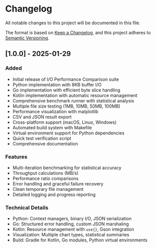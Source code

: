 # Changelog

All notable changes to this project will be documented in this file.

The format is based on [Keep a Changelog](https://keepachangelog.com/en/1.0.0/),
and this project adheres to [Semantic Versioning](https://semver.org/spec/v2.0.0.html).

## [1.0.0] - 2025-01-29

### Added
- Initial release of I/O Performance Comparison suite
- Python implementation with 8KB buffer I/O
- Go implementation with efficient byte slice handling
- Kotlin implementation with automatic resource management
- Comprehensive benchmark runner with statistical analysis
- Multiple file size testing (1MB, 10MB, 50MB, 100MB)
- Performance visualization with matplotlib
- CSV and JSON result export
- Cross-platform support (macOS, Linux, Windows)
- Automated build system with Makefile
- Virtual environment support for Python dependencies
- Quick test verification script
- Comprehensive documentation

### Features
- Multi-iteration benchmarking for statistical accuracy
- Throughput calculations (MB/s)
- Performance ratio comparisons
- Error handling and graceful failure recovery
- Clean temporary file management
- Detailed logging and progress reporting

### Technical Details
- Python: Context managers, binary I/O, JSON serialization
- Go: Structured error handling, custom JSON marshaling
- Kotlin: Resource management with `use{}`, Gson integration
- Visualization: Multiple chart types, statistical summaries
- Build: Gradle for Kotlin, Go modules, Python virtual environments